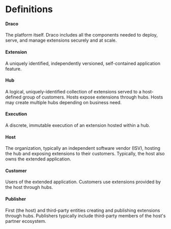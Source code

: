 # Definitions

#### Draco
The platform itself. Draco includes all the components needed to deploy, serve, and manage extensions securely and at scale.

#### Extension
A uniquely identified, independently versioned, self-contained application feature.

#### Hub
A logical, uniquely-identified collection of extensions served to a host-defined group of customers. Hosts expose extensions through hubs. Hosts may create multiple hubs depending on business need.

#### Execution
A discrete, immutable execution of an extension hosted within a hub.

#### Host
The organization, typically an independent software vendor (ISV), hosting the hub and exposing extensions to their customers. Typically, the host also owns the extended application.

#### Customer
Users of the extended application. Customers use extensions provided by the host through hubs.

#### Publisher
First (the host) and third-party entities creating and publishing extensions through hubs. Publishers typically include third-party members of the host's partner ecosystem.

